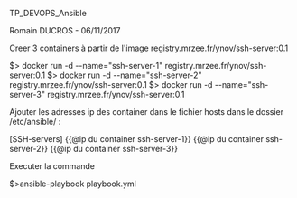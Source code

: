TP_DEVOPS_Ansible 

Romain DUCROS - 06/11/2017

Creer 3 containers à partir de l'image registry.mrzee.fr/ynov/ssh-server:0.1

$> docker run -d --name="ssh-server-1" registry.mrzee.fr/ynov/ssh-server:0.1 
$> docker run -d --name="ssh-server-2" registry.mrzee.fr/ynov/ssh-server:0.1
$> docker run -d --name="ssh-server-3" registry.mrzee.fr/ynov/ssh-server:0.1

Ajouter les adresses ip des container dans le fichier hosts dans le dossier /etc/ansible/ :

[SSH-servers]
{{@ip  du container ssh-server-1}}
{{@ip  du container ssh-server-2}}
{{@ip  du container ssh-server-3}} 

Executer la commande 

$>ansible-playbook playbook.yml

